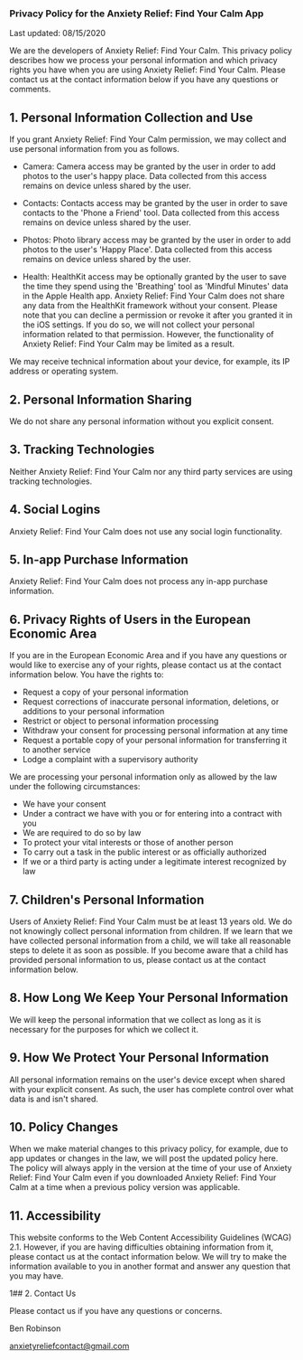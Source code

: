 ### Privacy Policy for the Anxiety Relief: Find Your Calm App

Last updated: 08/15/2020 

We are the developers of Anxiety Relief: Find Your Calm. This privacy policy describes how we process your personal information and which privacy rights you have when you are using Anxiety Relief: Find Your Calm. Please contact us at the contact information below if you have any questions or comments.

## 1. Personal Information Collection and Use

If you grant Anxiety Relief: Find Your Calm permission, we may collect and use personal information from you as follows.

- Camera: Camera access may be granted by the user in order to add photos to the user's happy place. Data collected from this access remains on device unless shared by the user.

- Contacts: Contacts access may be granted by the user in order to save contacts to the 'Phone a Friend' tool. Data collected from this access remains on device unless shared by the user.

- Photos: Photo library access may be granted by the user in order to add photos to the user's 'Happy Place'. Data collected from this access remains on device unless shared by the user.

- Health: HealthKit access may be optionally granted by the user to save the time they spend using the 'Breathing' tool as 'Mindful Minutes' data in the Apple Health app. Anxiety Relief: Find Your Calm does not share any data from the HealthKit framework without your consent.
Please note that you can decline a permission or revoke it after you granted it in the iOS settings. If you do so, we will not collect your personal information related to that permission. However, the functionality of Anxiety Relief: Find Your Calm may be limited as a result.

We may receive technical information about your device, for example, its IP address or operating system.


## 2. Personal Information Sharing

We do not share any personal information without you explicit consent.


## 3. Tracking Technologies

Neither Anxiety Relief: Find Your Calm nor any third party services are using tracking technologies.


## 4. Social Logins

Anxiety Relief: Find Your Calm does not use any social login functionality.


## 5. In-app Purchase Information

Anxiety Relief: Find Your Calm does not process any in-app purchase information.


## 6. Privacy Rights of Users in the European Economic Area

If you are in the European Economic Area and if you have any questions or would like to exercise any of your rights, please contact us at the contact information below. You have the rights to:

- Request a copy of your personal information
- Request corrections of inaccurate personal information, deletions, or additions to your personal information
- Restrict or object to personal information processing
- Withdraw your consent for processing personal information at any time
- Request a portable copy of your personal information for transferring it to another service
- Lodge a complaint with a supervisory authority

We are processing your personal information only as allowed by the law under the following circumstances:

- We have your consent
- Under a contract we have with you or for entering into a contract with you
- We are required to do so by law
- To protect your vital interests or those of another person
- To carry out a task in the public interest or as officially authorized
- If we or a third party is acting under a legitimate interest recognized by law

## 7. Children's Personal Information

Users of Anxiety Relief: Find Your Calm must be at least 13 years old. We do not knowingly collect personal information from children. If we learn that we have collected personal information from a child, we will take all reasonable steps to delete it as soon as possible. If you become aware that a child has provided personal information to us, please contact us at the contact information below.

## 8. How Long We Keep Your Personal Information

We will keep the personal information that we collect as long as it is necessary for the purposes for which we collect it.


## 9. How We Protect Your Personal Information

All personal information remains on the user's device except when shared with your explicit consent. As such, the user has complete control over what data is and isn't shared.


## 10. Policy Changes

When we make material changes to this privacy policy, for example, due to app updates or changes in the law, we will post the updated policy here. The policy will always apply in the version at the time of your use of Anxiety Relief: Find Your Calm even if you downloaded Anxiety Relief: Find Your Calm at a time when a previous policy version was applicable.


## 11. Accessibility

This website conforms to the Web Content Accessibility Guidelines (WCAG) 2.1. However, if you are having difficulties obtaining information from it, please contact us at the contact information below. We will try to make the information available to you in another format and answer any question that you may have.


1## 2. Contact Us

Please contact us if you have any questions or concerns.

Ben Robinson

anxietyreliefcontact@gmail.com
